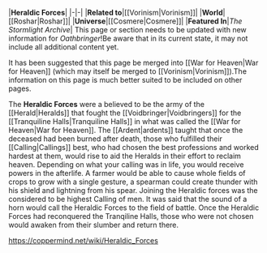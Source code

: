 |**Heraldic Forces**|
|-|-|
|**Related to**|[[Vorinism\|Vorinism]]|
|**World**|[[Roshar\|Roshar]]|
|**Universe**|[[Cosmere\|Cosmere]]|
|**Featured In**|*The Stormlight Archive*|
This page or section needs to be updated with new information for *Oathbringer*!Be aware that in its current state, it may not include all additional content yet.

It has been suggested that this page be merged into [[War for Heaven\|War for Heaven]] (which may itself be merged to [[Vorinism\|Vorinism]]).The information on this page is much better suited to be included on other pages.

The **Heraldic Forces** were a believed to be the army of the [[Herald\|Heralds]] that fought the [[Voidbringer\|Voidbringers]] for the [[Tranquiline Halls\|Tranquiline Halls]] in what was called the [[War for Heaven\|War for Heaven]].
The [[Ardent\|ardents]] taught that once the deceased had been burned after death, those who fulfilled their [[Calling\|Callings]] best, who had chosen the best professions and worked hardest at them, would rise to aid the Heralds in their effort to reclaim heaven. Depending on what your calling was in life, you would receive powers in the afterlife. A farmer would be able to cause whole fields of crops to grow with a single gesture, a spearman could create thunder with his shield and lightning from his spear. Joining the Heraldic forces was the considered to be highest Calling of men.
It was said that the sound of a horn would call the Heraldic Forces to the field of battle.
Once the Heraldic Forces had reconquered the Tranqiline Halls, those who were not chosen would awaken from their slumber and return there.



https://coppermind.net/wiki/Heraldic_Forces